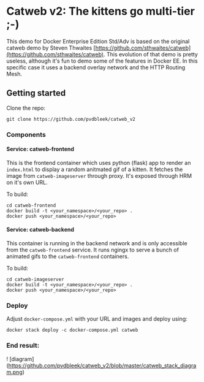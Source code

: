 # Catweb v2: The kittens go multi-tier ;-)
This demo for Docker Enterprise Edition Std/Adv is based on the original catweb demo by Steven Thwaites [https://github.com/sthwaites/catweb](https://github.com/sthwaites/catweb).
This evolution of that demo is pretty useless, although it's fun to demo some of the features in Docker EE. In this specific case it uses a backend overlay network and the HTTP Routing Mesh.

## Getting started

Clone the repo:

`git clone https://github.com/pvdbleek/catweb_v2`

### Components

#### Service: catweb-frontend

This is the frontend container which uses python (flask) app to render an `index.html` to display a random anitmated gif of a kitten.
It fetches the image from ``catweb-imageserver`` through proxy.
It's exposed through HRM on it's own URL.

To build:

``` 
cd catweb-frontend 
docker build -t <your_namespace>/<your_repo> .
docker push <your_namespace>/<your_repo>
```
#### Service: catweb-backend

This container is running in the backend network and is only accessible from the ``catweb-frontend`` service.
It runs ngingx to serve a bunch of animated gifs to the ``catweb-frontend`` containers.

To build:

``` 
cd catweb-imageserver 
docker build -t <your_namespace>/<your_repo> .
docker push <your_namespace>/<your_repo>
```

### Deploy
Adjust ``docker-compose.yml`` with your URL and images and deploy using:

```docker stack deploy -c docker-compose.yml catweb```

### End result:
! [diagram] (https://github.com/pvdbleek/catweb_v2/blob/master/catweb_stack_diagram.png)
